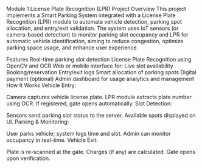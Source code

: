 Module 1 License Plate Recognition (LPR)
Project Overview
This project implements a Smart Parking System integrated with a License Plate Recognition (LPR) module to automate vehicle detection, parking spot allocation, and entry/exit validation. The system uses IoT sensors (or camera-based detection) to monitor parking slot occupancy and LPR for automatic vehicle identification, aiming to reduce congestion, optimize parking space usage, and enhance user experience.

Features
Real-time parking slot detection
License Plate Recognition using OpenCV and OCR
Web or mobile interface for:
Live slot availability
Booking/reservation
Entry/exit logs
Smart allocation of parking spots
Digital payment (optional)
Admin dashboard for usage analytics and management
How It Works
Vehicle Entry:

Camera captures vehicle license plate.
LPR module extracts plate number using OCR.
If registered, gate opens automatically.
Slot Detection:

Sensors send parking slot status to the server.
Available spots displayed on UI.
Parking & Monitoring:

User parks vehicle; system logs time and slot.
Admin can monitor occupancy in real-time.
Vehicle Exit:

Plate is re-scanned at the gate.
Charges (if any) are calculated.
Gate opens upon verification.
